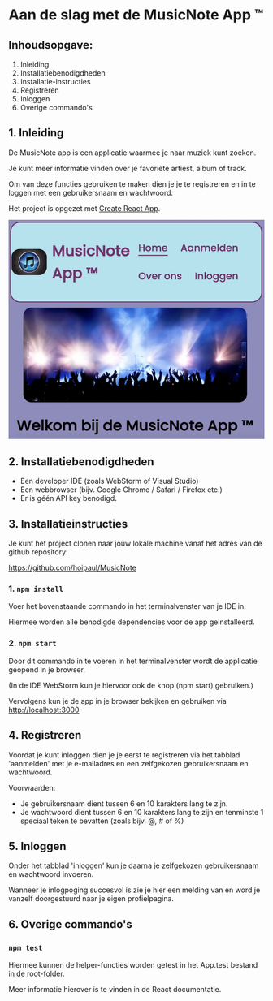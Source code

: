 # Aan de slag met de MusicNote App &#8482;

## Inhoudsopgave:
1. Inleiding
2. Installatiebenodigdheden
3. Installatie-instructies
4. Registreren
5. Inloggen
6. Overige commando's

## 1. Inleiding

De MusicNote app is een applicatie waarmee je naar muziek kunt zoeken.

Je kunt meer informatie vinden over je favoriete artiest, album of track.

Om van deze functies gebruiken te  maken dien je je te registreren en in te loggen met een gebruikersnaam en wachtwoord.

Het project is opgezet met [Create React App](https://github.com/facebook/create-react-app).

![Eindresultaat](src/assets/screenshot.jpg)

## 2. Installatiebenodigdheden
- Een developer IDE (zoals WebStorm of Visual Studio)
- Een webbrowser (bijv. Google Chrome / Safari / Firefox etc.)
- Er is g&#233;&#233;n API key benodigd.

## 3. Installatieinstructies

Je kunt het project clonen naar jouw lokale machine vanaf het adres van de github repository:

https://github.com/hoipaul/MusicNote

### 1. `npm install`

Voer het bovenstaande commando in het terminalvenster van je IDE in.

Hiermee worden alle benodigde dependencies voor de app geinstalleerd.

### 2. `npm start`

Door dit commando in te voeren in het terminalvenster wordt de applicatie geopend in je browser.

(In de IDE WebStorm kun je hiervoor ook de knop (npm start) gebruiken.)


Vervolgens kun je de app in je browser bekijken en gebruiken via [http://localhost:3000](http://localhost:3000)

## 4. Registreren

Voordat je kunt inloggen dien je je eerst te registreren via het tabblad 'aanmelden' met je e-mailadres en een zelfgekozen gebruikersnaam en wachtwoord.

Voorwaarden:
- Je gebruikersnaam dient tussen 6 en 10 karakters lang te zijn.
- Je wachtwoord dient tussen 6 en 10 karakters lang te zijn en tenminste
1 speciaal teken te bevatten (zoals bijv. @, # of %)

## 5. Inloggen

Onder het tabblad 'inloggen' kun je daarna je zelfgekozen gebruikersnaam en wachtwoord invoeren.

Wanneer je inlogpoging succesvol is zie je hier een melding van en word je vanzelf doorgestuurd naar je eigen profielpagina.

## 6. Overige commando's

### `npm test`

Hiermee kunnen de helper-functies worden getest in het App.test bestand in de root-folder.

Meer informatie hierover is te vinden in de React documentatie.